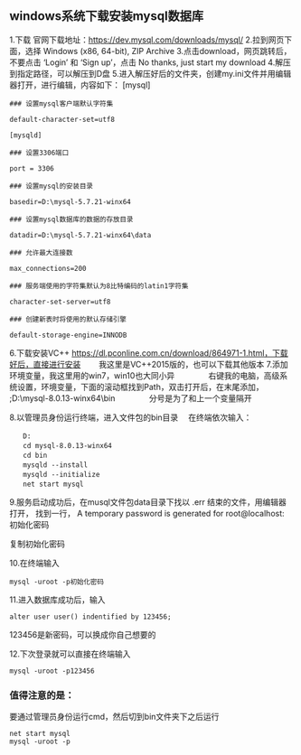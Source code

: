 ## windows系统下载安装mysql数据库
1.下载
 官网下载地址：https://dev.mysql.com/downloads/mysql/
2.拉到网页下面，选择 Windows (x86, 64-bit), ZIP Archive
3.点击download，网页跳转后，不要点击 ‘Login’ 和 ‘Sign up’，点击 No thanks, just start my download
4.解压到指定路径，可以解压到D盘
5.进入解压好后的文件夹，创建my.ini文件并用编辑器打开，进行编辑，内容如下：
[mysql]
```
### 设置mysql客户端默认字符集

default-character-set=utf8

[mysqld]

### 设置3306端口

port = 3306

### 设置mysql的安装目录

basedir=D:\mysql-5.7.21-winx64

### 设置mysql数据库的数据的存放目录

datadir=D:\mysql-5.7.21-winx64\data

### 允许最大连接数

max_connections=200

### 服务端使用的字符集默认为8比特编码的latin1字符集

character-set-server=utf8

### 创建新表时将使用的默认存储引擎

default-storage-engine=INNODB
```
6.下载安装VC++ https://dl.pconline.com.cn/download/864971-1.html，下载好后，直接进行安装
　　我这里是VC++2015版的，也可以下载其他版本
7.添加环境变量，我这里用的win7，win10也大同小异
　　　　右键我的电脑，高级系统设置，环境变量，下面的滚动框找到Path，双击打开后，在末尾添加， ;D:\mysql-8.0.13-winx64\bin
　　　　分号是为了和上一个变量隔开
 
8.以管理员身份运行终端，进入文件包的bin目录
　在终端依次输入：
```
　　D:
　　cd mysql-8.0.13-winx64
　　cd bin
　　mysqld --install
　　mysqld --initialize
　　net start mysql
```
9.服务启动成功后，在musql文件包data目录下找以 .err 结束的文件，用编辑器打开，
找到一行，
A temporary password is generated for root@localhost: 初始化密码

复制初始化密码

10.在终端输入
```
mysql -uroot -p初始化密码
```
11.进入数据库成功后，输入
```
alter user user() indentified by 123456;
```
123456是新密码，可以换成你自己想要的

12.下次登录就可以直接在终端输入
 ```
 mysql -uroot -p123456
 ```
 
 ### 值得注意的是：
 要通过管理员身份运行cmd，然后切到bin文件夹下之后运行
 ```
 net start mysql
 mysql -uroot -p
 ```